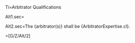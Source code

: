 Ti=Arbitrator Qualifications

Alt1.sec=</i>

Alt2.sec=The {arbitrator(s)} shall be {ArbitratorExpertise.cl}.

=[G/Z/Alt/2]
